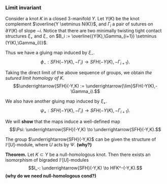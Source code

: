 ### Limit invariant
Consider a knot $K$ in a closed 3-manifold $Y$. Let $Y(K)$ be the knot complement $\overline{Y \setminus N(K)}$, and $\Gamma_i$ a pair of sutures on $\partial Y(K)$ of slope $-i$. Notice that there are two minimally twisting tight contact structures $\xi_+$ and $\xi_-$ on $B_i := \overline{(Y(K),\Gamma_{i+1}) \setminus (Y(K),\Gamma_i))}$.

Thus we have a gluing map induced by $\xi_-$.
$$\phi_-: SFH(-Y(K), -\Gamma_i) \to SFH(-Y(K), -\Gamma_{i+1}).$$

Taking the direct limit of the above sequence of groups, we obtain *the sutured limit homology of $K$*.
$$\underrightarrow{SFH}(-Y,K) := \underrightarrow{\lim}SFH(-Y(K),-\Gamma_i).$$

We also have another gluing map induced by $\xi_+$.
$$\psi_+:SFH(-Y(K), -\Gamma_i) \to SFH(-Y(K), -\Gamma_{i+1}).$$

We will **show** that the maps induce a well-defined map
$$\Psi: \underrightarrow{SFH}(-Y,K) \to \underrightarrow{SFH}(-Y,K).$$

The group $\underrightarrow{SFH}(-Y,K)$ can be given the structure of $\mathbb{F}[U]$-module, where $U$ acts by $\Psi$. **(why?)**

**Theorem.** Let $K \subset Y$ be a null-homologous knot. Then there exists an isomorphism of bigraded $\mathbb{F}[U]$-modules
$$I_-: \underrightarrow{SFH}(-Y,K) \to HFK^-(-Y,K).$$
**(why do we need null-homologous cond?)**


<!--stackedit_data:
eyJoaXN0b3J5IjpbNDY1NDYyMzM3LDE4MjkxMDM0MCwtMTMwNz
g3MTE1MywtMTUxNDg2NzI4Nyw5NDQ2MDk5MzcsLTMyOTE2NTU1
Nl19
-->
